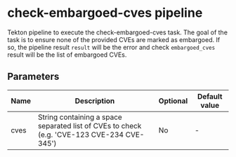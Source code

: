 # check-embargoed-cves pipeline

Tekton pipeline to execute the check-embargoed-cves task. The goal of the task is to ensure none of the provided
CVEs are marked as embargoed. If so, the pipeline result `result` will be the error and check `embargoed_cves`
result will be the list of embargoed CVEs.

## Parameters

| Name | Description                                                                                | Optional | Default value |
|------|--------------------------------------------------------------------------------------------|----------|---------------|
| cves | String containing a space separated list of CVEs to check (e.g. 'CVE-123 CVE-234 CVE-345') | No       | -             |
